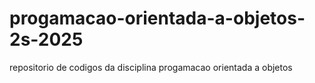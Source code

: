 # progamacao-orientada-a-objetos-2s-2025
repositorio de codigos da disciplina progamacao orientada a objetos
